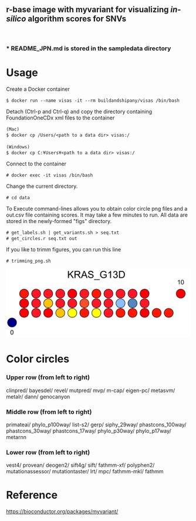 ## r-base image with myvariant for visualizing _in-silico_ algorithm scores for SNVs ##  
 <br /> 

### * README_JPN.md is stored in the sampledata directory ###



# Usage #

Create a Docker container

```
$ docker run --name visas -it --rm buildandshipany/visas /bin/bash
```
Detach (Ctrl-p and Ctrl-q) and copy the directory containing FoundationOneCDx xml files to the container

```
(Mac)
$ docker cp /Users/<path to a data dir> visas:/

(Windows)
$ docker cp C:¥Users¥<path to a data dir> visas:/
```

Connect to the container

```
# docker exec -it visas /bin/bash
```

Change the current directory.

``` 
# cd data
 ```

To Execute command-lines allows you to obtain color circle png files and a out.csv file containing scores. It may take a few minutes to run. All data are stored in the newly-formed "figs" directory.

```
# get_labels.sh | get_variants.sh > seq.txt
# get_circles.r seq.txt out
```

If you like to trimm figures, you can run this line

```
# trimming_png.sh
```

![KRAS](sampledata/KRAS.png) 


# Color circles # 

### Upper row (from left to right) ###

 clinpred/	 bayesdel/ 	 revel/	 mutpred/	 mvp/	 m-cap/	 eigen-pc/	 metasvm/	 metalr/	 dann/	 genocanyon		

### Middle row (from left to right) ###

 primateai/	 phylo_p100way/	 list-s2/	 gerp/ siphy_29way/	 phastcons_100way/	 phastcons_30way/	 phastcons_17way/	 phylo_p30way/	 phylo_p17way/	 metarnn

### Lower row (from left to right)	 ###

vest4/	 provean/	 deogen2/	 sift4g/	 sift/	 fathmm-xf/	 polyphen2/	 mutationassessor/	 mutationtaster/	 lrt/	 mpc/	 fathmm-mkl/	 fathmm


# Reference #

https://bioconductor.org/packages/myvariant/


